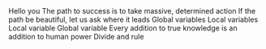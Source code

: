 <o>
Hello you
The path to success is to take massive, determined action
If the path be beautiful, let us ask where it leads
Global variables
Local variables
Local variable
Global variable
Every addition to true knowledge is an addition to human power
Divide and rule
